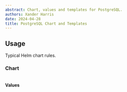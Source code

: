 ```yaml
---
abstract: Chart, values and templates for PostgreSQL.
authors: Xander Harris
date: 2024-04-28
title: PostgreSQL Chart and Templates
---
```


## Usage

Typical Helm chart rules.

### Chart

```{autoyaml} postgresql/Chart.yaml
```

#### Values

```{autoyaml} postgresql/values.yaml
```

